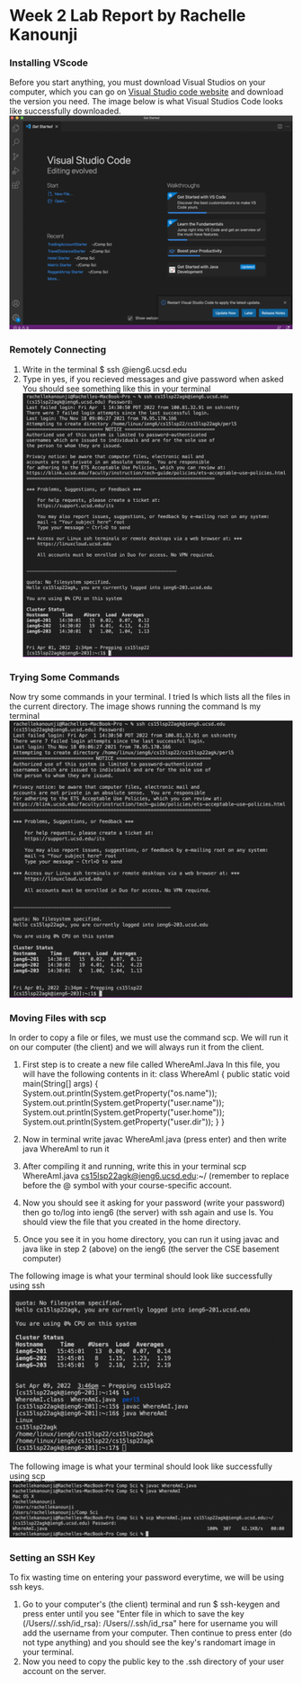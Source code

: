 # Week 2 Lab Report by Rachelle Kanounji

### Installing VScode
Before you start anything, you must download Visual Studios on your computer, which you can go on [Visual Studio code website](https://code.visualstudio.com/) and download the version you need. The image below is what Visual Studios Code looks like successfully downloaded. 
 ![Image of VSCode](Screen%20Shot%202022-04-01%20at%202.16.41%20PM.png)

### Remotely Connecting
1. Write in the terminal $ ssh <course specific account>@ieng6.ucsd.edu
2. Type in yes, if you recieved messages and give password when asked 
 You should see something like this in your terminal ![image for part 2](part2.png)


### Trying Some Commands
      
Now try some commands in your terminal. I tried ls which lists all the files in the current directory. The image shows running the command ls my terminal ![image for part 2](part2.png)


### Moving Files with scp
In order to copy a file or files, we must use the command scp. We will run it on our computer (the client) and we will always run it from the client. 
1. First step is to create a new file called WhereAmI.Java 
      In this file, you will have the following contents in it: 
class WhereAmI {
  public static void main(String[] args) {
    System.out.println(System.getProperty("os.name"));
    System.out.println(System.getProperty("user.name"));
    System.out.println(System.getProperty("user.home"));
    System.out.println(System.getProperty("user.dir"));
  }
}

2. Now in terminal write javac WhereAmI.java (press enter) and then write java WhereAmI to run it 
3. After compiling it and running, write this in your terminal scp WhereAmI.java cs15lsp22agk@ieng6.ucsd.edu:~/ (remember to replace before the @ symbol with your course-specific account. 
4. Now you should see it asking for your password (write your password) then go to/log into ieng6 (the server) with ssh again and use ls. You should view the file that you created in the home directory. 
5. Once you see it in you home directory, you can run it using javac and java like in step 2 (above) on the ieng6 (the server the CSE basement computer)

The following image is what your terminal should look like successfully using ssh ![image for part 5a](part6a.png)

The following image is what your terminal should look like successfully using scp ![image for part 5b](part6.png)

### Setting an SSH Key
To fix wasting time on entering your password everytime, we will be using ssh keys. 
1. Go to your computer's (the client) terminal and run $ ssh-keygen and press enter until you see "Enter file in which to save the key (/Users/<user-name>/.ssh/id_rsa): /Users/<user-name>/.ssh/id_rsa" here for username you will add the username from your computer. Then continue to press enter (do not type anything) and you should see the key's randomart image in your terminal. 
2.  Now you need to copy the public key to the .ssh directory of your user account on the server.






